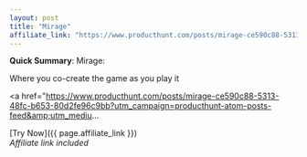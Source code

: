 ```yaml
---
layout: post
title: "Mirage"
affiliate_link: "https://www.producthunt.com/posts/mirage-ce590c88-5313-48fc-b653-80d2fe96c9bb?ref=autoverse&utm_source=autoverse"
---
```


**Quick Summary**: Mirage: <p>
            Where you co-create the game as you play it
          </p>
          <p>
            <a href="https://www.producthunt.com/posts/mirage-ce590c88-5313-48fc-b653-80d2fe96c9bb?utm_campaign=producthunt-atom-posts-feed&amp;utm_mediu...

[Try Now]({{ page.affiliate_link }})  
*Affiliate link included*
